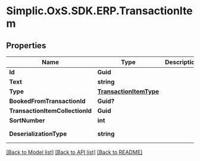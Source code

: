 # Simplic.OxS.SDK.ERP.TransactionItem

## Properties

Name | Type | Description | Notes
------------ | ------------- | ------------- | -------------
**Id** | **Guid** |  | [optional] 
**Text** | **string** |  | [optional] 
**Type** | [**TransactionItemType**](TransactionItemType.md) |  | [optional] 
**BookedFromTransactionId** | **Guid?** |  | [optional] 
**TransactionItemCollectionId** | **Guid** |  | [optional] 
**SortNumber** | **int** |  | [optional] 
**DeserializationType** | **string** |  | [optional] [readonly] 

[[Back to Model list]](../README.md#documentation-for-models) [[Back to API list]](../README.md#documentation-for-api-endpoints) [[Back to README]](../README.md)

